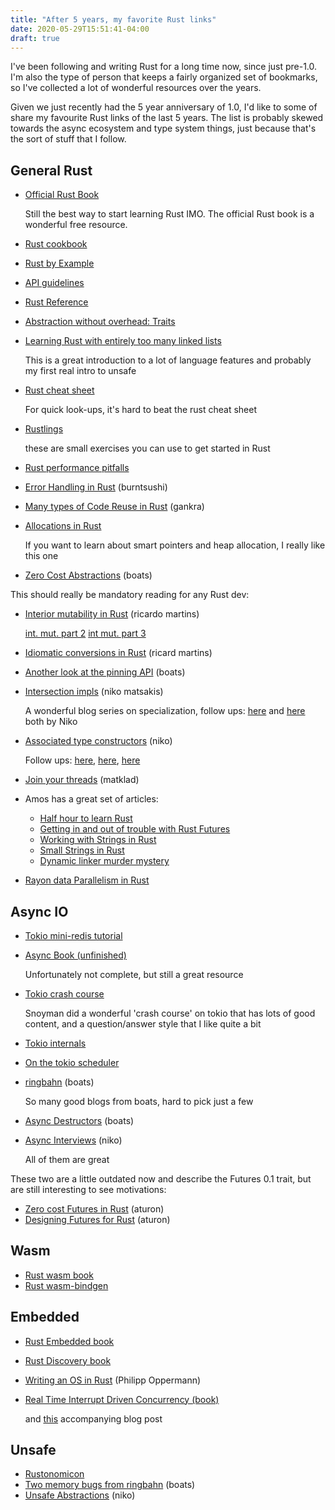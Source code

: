 ```yaml
---
title: "After 5 years, my favorite Rust links"
date: 2020-05-29T15:51:41-04:00
draft: true
---
```


I've been following and writing Rust for a long time now, since just pre-1.0. I'm also the type of person that keeps a fairly organized set of bookmarks, so I've collected a lot of wonderful resources over the years.

Given we just recently had the 5 year anniversary of 1.0, I'd like to some of share my favourite Rust links of the last 5 years. The list is probably skewed towards the async ecosystem and type system things, just because that's the sort of stuff that I follow.

## General Rust

- [Official Rust Book](https://doc.rust-lang.org/book/title-page.html)

  Still the best way to start learning Rust IMO. The official Rust book is a wonderful free resource.

- [Rust cookbook](https://rust-lang-nursery.github.io/rust-cookbook/)
- [Rust by Example](https://doc.rust-lang.org/rust-by-example/index.html)
- [API guidelines](https://rust-lang.github.io/api-guidelines/)
- [Rust Reference](https://doc.rust-lang.org/reference/introduction.html)
- [Abstraction without overhead: Traits](https://blog.rust-lang.org/2015/05/11/traits.html)
- [Learning Rust with entirely too many linked lists](https://rust-unofficial.github.io/too-many-lists/)

  This is a great introduction to a lot of language features and probably my first real intro to unsafe

- [Rust cheat sheet](https://cheats.rs/)

  For quick look-ups, it's hard to beat the rust cheat sheet

- [Rustlings](https://github.com/rust-lang/rustlings)

  these are small exercises you can use to get started in Rust

- [Rust performance pitfalls](https://llogiq.github.io/2017/06/01/perf-pitfalls.html)

- [Error Handling in Rust](https://blog.burntsushi.net/rust-error-handling/) (burntsushi)

- [Many types of Code Reuse in Rust](http://cglab.ca/~abeinges/blah/rust-reuse-and-recycle/) (gankra)
- [Allocations in Rust](https://speice.io/2019/02/understanding-allocations-in-rust.html)

  If you want to learn about smart pointers and heap allocation, I really like this one

- [Zero Cost Abstractions](https://boats.gitlab.io/blog/post/zero-cost-abstractions/) (boats)

This should really be mandatory reading for any Rust dev:

- [Interior mutability in Rust](https://ricardomartins.cc/2016/06/08/interior-mutability) (ricardo martins)

  [int. mut. part 2](https://ricardomartins.cc/2016/06/25/interior-mutability-thread-safety)
  [int mut. part 3](https://ricardomartins.cc/2016/07/11/interior-mutability-behind-the-curtain)

- [Idiomatic conversions in Rust](https://ricardomartins.cc/2016/08/03/convenient_and_idiomatic_conversions_in_rust) (ricard martins)
- [Another look at the pinning API](https://boats.gitlab.io/blog/post/rethinking-pin/) (boats)
- [Intersection impls](http://smallcultfollowing.com/babysteps/blog/2016/09/24/intersection-impls/) (niko matsakis)

  A wonderful blog series on specialization,
  follow ups: [here](http://smallcultfollowing.com/babysteps/blog/2016/09/29/distinguishing-reuse-from-override/) and [here](http://smallcultfollowing.com/babysteps/blog/2016/10/24/supporting-blanket-impls-in-specialization/)
  both by Niko

- [Associated type constructors](http://smallcultfollowing.com/babysteps/blog/2016/11/02/associated-type-constructors-part-1-basic-concepts-and-introduction/) (niko)

  Follow ups: [here](http://smallcultfollowing.com/babysteps/blog/2016/11/03/associated-type-constructors-part-2-family-traits/), [here](http://smallcultfollowing.com/babysteps/blog/2016/11/04/associated-type-constructors-part-3-what-higher-kinded-types-might-look-like/), [here](http://smallcultfollowing.com/babysteps/blog/2016/11/09/associated-type-constructors-part-4-unifying-atc-and-hkt/)

- [Join your threads](https://matklad.github.io/2019/08/23/join-your-threads.html) (matklad)

- Amos has a great set of articles:

  - [Half hour to learn Rust](https://fasterthanli.me/articles/a-half-hour-to-learn-rust)
  - [Getting in and out of trouble with Rust Futures](https://fasterthanli.me/articles/getting-in-and-out-of-trouble-with-rust-futures)
  - [Working with Strings in Rust](https://fasterthanli.me/articles/working-with-strings-in-rust)
  - [Small Strings in Rust](https://fasterthanli.me/articles/small-strings-in-rust)
  - [Dynamic linker murder mystery](https://fasterthanli.me/articles/a-dynamic-linker-murder-mystery)

- [Rayon data Parallelism in Rust](https://smallcultfollowing.com/babysteps/blog/2015/12/18/rayon-data-parallelism-in-rust/)

## Async IO

- [Tokio mini-redis tutorial](https://tokio.rs/tokio/tutorial)
- [Async Book (unfinished)](https://rust-lang.github.io/async-book/)

  Unfortunately not complete, but still a great resource

- [Tokio crash course](https://www.snoyman.com/blog/2019/12/rust-crash-course-09-tokio-0-2)

  Snoyman did a wonderful 'crash course' on tokio that has lots of good content, and a question/answer style that I like quite a bit

- [Tokio internals](https://cafbit.com/post/tokio_internals/)
- [On the tokio scheduler](https://tokio.rs/blog/2019-10-scheduler/)
- [ringbahn](https://boats.gitlab.io/blog/post/ringbahn/) (boats)

  So many good blogs from boats, hard to pick just a few

- [Async Destructors](https://boats.gitlab.io/blog/post/poll-drop/) (boats)
- [Async Interviews](http://smallcultfollowing.com/babysteps/blog/2020/03/10/async-interview-7-withoutboats) (niko)

  All of them are great

These two are a little outdated now and describe the Futures 0.1 trait, but are still interesting to see motivations:

- [Zero cost Futures in Rust](https://aturon.github.io/blog/2016/08/11/futures/) (aturon)
- [Designing Futures for Rust](https://aturon.github.io/blog/2016/09/07/futures-design/) (aturon)

## Wasm

- [Rust wasm book](https://rustwasm.github.io/docs/book/)
- [Rust wasm-bindgen](https://rustwasm.github.io/docs/wasm-bindgen/)

## Embedded

- [Rust Embedded book](https://docs.rust-embedded.org/book/)
- [Rust Discovery book](https://docs.rust-embedded.org/discovery/)
- [Writing an OS in Rust](https://os.phil-opp.com/) (Philipp Oppermann)
- [Real Time Interrupt Driven Concurrency (book)](https://rtic.rs/0.5/book/en/preface.html)

  and [this](http://blog.japaric.io/brave-new-io/) accompanying blog post

## Unsafe

- [Rustonomicon](https://doc.rust-lang.org/nomicon/index.html)
- [Two memory bugs from ringbahn](https://without.boats/blog/two-memory-bugs-from-ringbahn/) (boats)
- [Unsafe Abstractions](https://smallcultfollowing.com/babysteps/blog/2016/05/23/unsafe-abstractions/) (niko)
